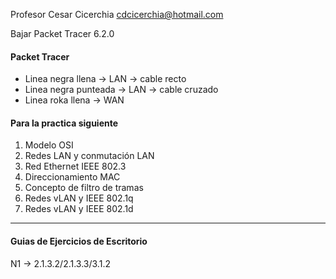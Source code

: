 Profesor Cesar Cicerchia cdcicerchia@hotmail.com

Bajar Packet Tracer 6.2.0

#### Packet Tracer

* Linea negra llena -> LAN -> cable recto
* Linea negra punteada -> LAN -> cable cruzado
* Linea roka llena -> WAN

#### Para la practica siguiente

1. Modelo OSI
2. Redes LAN y conmutación LAN
3. Red Ethernet IEEE 802.3
4. Direccionamiento MAC
5. Concepto de filtro de tramas
6. Redes vLAN y IEEE 802.1q
7. Redes vLAN y IEEE 802.1d

---------------------

#### Guias de Ejercicios de Escritorio

N1 -> 2.1.3.2/2.1.3.3/3.1.2
